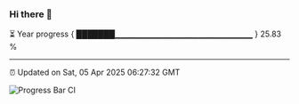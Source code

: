 ### Hi there 👋

⏳ Year progress { ███████▁▁▁▁▁▁▁▁▁▁▁▁▁▁▁▁▁▁▁▁▁▁▁ } 25.83 %

---

⏰ Updated on Sat, 05 Apr 2025 06:27:32 GMT

![Progress Bar CI](https://github.com/liununu/liununu/workflows/Progress%20Bar%20CI/badge.svg)
